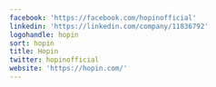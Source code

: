```yaml
---
facebook: 'https://facebook.com/hopinofficial'
linkedin: 'https://linkedin.com/company/11836792'
logohandle: hopin
sort: hopin
title: Hopin
twitter: hopinofficial
website: 'https://hopin.com/'
---
```

